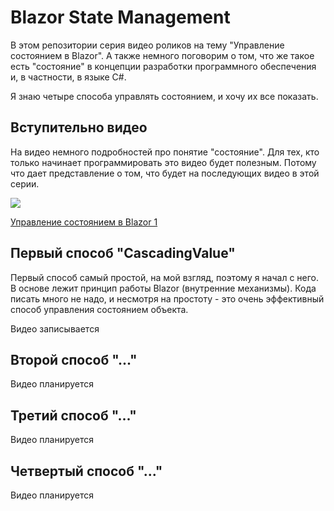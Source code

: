 # Blazor State Management

В этом репозитории серия видео роликов на тему "Управление состоянием в Blazor". А также немного поговорим о том, что же такое есть "состояние" в концепции разработки программного обеспечения и, в частности, в языке C#.

Я знаю четыре способа управлять состоянием, и хочу их все показать.

## Вступительно видео

На видео немного подробностей про понятие "состояние". Для тех, кто только начинает программировать это видео будет полезным. Потому что дает представление о том, что будет на последующих видео в этой серии.

[![](https://www.calabonga.net/Uploads/blazor-state-management-1/1.png)](https://www.calabonga.net/blog/post/blazor-state-management-1)

[Управление состоянием в Blazor 1](https://www.calabonga.net/blog/post/blazor-state-management-1)

## Первый способ "CascadingValue"

Первый способ самый простой, на мой взгляд, поэтому я начал с него. В основе лежит принцип работы Blazor (внутренние механизмы). Кода писать много не надо, и несмотря на простоту - это очень эффективный способ управления состоянием объекта.

Видео записывается

## Второй способ "..."

Видео планируется

## Третий способ "..."

Видео планируется

## Четвертый способ "..."

Видео планируется
